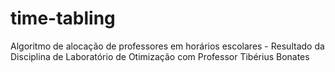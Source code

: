 # time-tabling
Algoritmo de alocação de professores em horários escolares - Resultado da Disciplina de Laboratório de Otimização com Professor Tibérius Bonates
